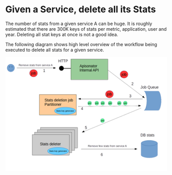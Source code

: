 # Given a Service, delete all its Stats

The number of stats from a given service A can be huge.
It is roughly estimated that there are 300K keys of stats per metric, application, user and year.
Deleting all stat keys at once is not a good idea.

The following diagram shows high level overview of the workflow being executed to delete all stats 
for a given service.

![high level overview](delete_stats.png)



